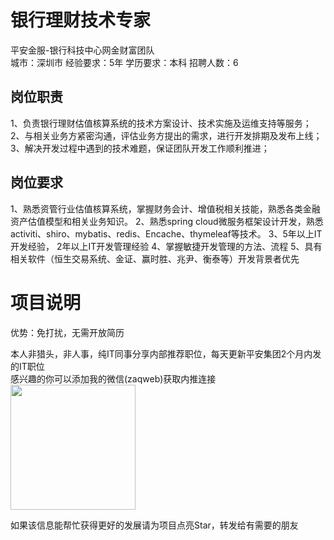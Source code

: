 # 银行理财技术专家
平安金服-银行科技中心网金财富团队  
城市：深圳市 经验要求：5年 学历要求：本科  招聘人数：6

## 岗位职责
1、负责银行理财估值核算系统的技术方案设计、技术实施及运维支持等服务；
 2、与相关业务方紧密沟通，评估业务方提出的需求，进行开发排期及发布上线；
 3、解决开发过程中遇到的技术难题，保证团队开发工作顺利推进；

## 岗位要求
1、熟悉资管行业估值核算系统，掌握财务会计、增值税相关技能，熟悉各类金融资产估值模型和相关业务知识。
 2、熟悉spring cloud微服务框架设计开发，熟悉activiti、shiro、mybatis、redis、Encache、thymeleaf等技术。
 3、5年以上IT开发经验， 2年以上IT开发管理经验
 4、掌握敏捷开发管理的方法、流程
 5、具有相关软件（恒生交易系统、金证、赢时胜、兆尹、衡泰等）开发背景者优先

# 项目说明

优势：免打扰，无需开放简历

本人非猎头，非人事，纯IT同事分享内部推荐职位，每天更新平安集团2个月内发的IT职位  
感兴趣的你可以添加我的微信(zaqweb)获取内推连接  
<img src="https://github.com/zaqweb/PA-IT-JOBS/blob/master/WechatICode.jpeg"  height="200" width="200">

如果该信息能帮忙获得更好的发展请为项目点亮Star，转发给有需要的朋友





